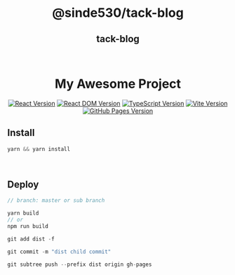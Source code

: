<div align="center">

# @sinde530/tack-blog

</div>

<div align="center">
    <h2>tack-blog</h2>
</div>

<br>

<div align="center">

# My Awesome Project

[![React Version](https://img.shields.io/badge/react-v18.2.0-brightgreen)](https://reactjs.org/)
[![React DOM Version](https://img.shields.io/badge/react%20dom-v18.2.0-brightgreen)](https://reactjs.org/)
[![TypeScript Version](https://img.shields.io/badge/typescript-v5.0.2-brightgreen)](https://www.typescriptlang.org/)
[![Vite Version](https://img.shields.io/badge/vite-v4.3.2-brightgreen)](https://vitejs.dev/)
[![GitHub Pages Version](https://img.shields.io/badge/gh%20pages-v5.0.0-brightgreen)](https://pages.github.com/)

</div>

## Install

```typescript
yarn && yarn install
```

<br>

## Deploy

```typescript
// branch: master or sub branch

yarn build
// or
npm run build

git add dist -f

git commit -m "dist child commit"

git subtree push --prefix dist origin gh-pages
```
